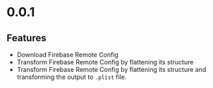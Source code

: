 # 0.0.1
## Features
- Download Firebase Remote Config 
- Transform Firebase Remote Config by flattening its structure
- Transform Firebase Remote Config by flattening its structure and transforming the output to `.plist` file.
